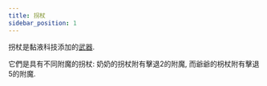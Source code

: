 ```yaml
---
title: 拐杖
sidebar_position: 1
---
```


拐杖是黏液科技添加的[武器](Weapons.md).

它們是具有不同附魔的拐杖: 奶奶的拐杖附有擊退2的附魔, 而爺爺的枴杖附有擊退5的附魔.
